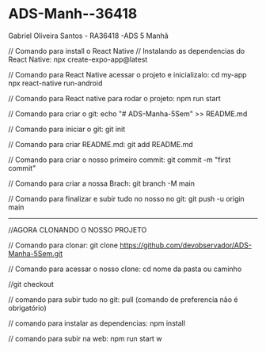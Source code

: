 # ADS-Manh--36418
Gabriel Oliveira Santos - RA36418 -ADS 5 Manhã

// Comando para install o React Native
// Instalando as dependencias do React Native:
npx create-expo-app@latest

 //  Comando para React Native acessar o projeto e inicializalo:
cd my-app
npx react-native run-android

// Comando para React native para rodar o projeto:
 npm run start 

// Comando para criar o git:
 echo "# ADS-Manha-5Sem" >> README.md

 // Comando para iniciar o git:
 git init

 // Comando para criar README.md:
 git add README.md

 // Comando para criar o nosso primeiro commit:
 git commit -m "first commit"

 // Comando para criar a nossa Brach:
 git branch -M main

 // Comando para finalizar e subir tudo no nosso no git:
 git push -u origin main


 ------------------------------------------------------------------------------------------------------------------------------------------------------------------------------------------------------------------------------------------------------------------------------

//AGORA CLONANDO O NOSSO PROJETO

// Comando para clonar:
git clone https://github.com/devobservador/ADS-Manha-5Sem.git

// Comando para acessar o nosso clone:
cd nome da pasta ou caminho

//git checkout

// comando para subir tudo no git:
pull (comando de preferencia não é obrigatório)

// comando para instalar as dependencias:
npm install

// comando para subir na web:
npm run start w
